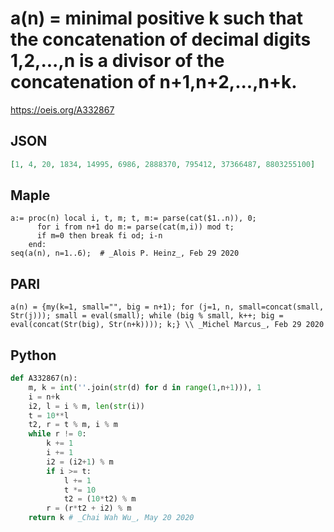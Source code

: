 # a\(n\) \= minimal positive k such that the concatenation of decimal digits 1,2,\.\.\.,n is a divisor of the concatenation of n\+1,n\+2,\.\.\.,n\+k\.
https://oeis.org/A332867
## JSON
```JSON
[1, 4, 20, 1834, 14995, 6986, 2888370, 795412, 37366487, 8803255100]
```
## Maple
```Maple
a:= proc(n) local i, t, m; t, m:= parse(cat($1..n)), 0;
      for i from n+1 do m:= parse(cat(m,i)) mod t;
      if m=0 then break fi od; i-n
    end:
seq(a(n), n=1..6);  # _Alois P. Heinz_, Feb 29 2020
```
## PARI
```PARI
a(n) = {my(k=1, small="", big = n+1); for (j=1, n, small=concat(small, Str(j))); small = eval(small); while (big % small, k++; big = eval(concat(Str(big), Str(n+k)))); k;} \\ _Michel Marcus_, Feb 29 2020
```
## Python
```Python
def A332867(n):
    m, k = int(''.join(str(d) for d in range(1,n+1))), 1
    i = n+k
    i2, l = i % m, len(str(i))
    t = 10**l
    t2, r = t % m, i % m
    while r != 0:
        k += 1
        i += 1
        i2 = (i2+1) % m
        if i >= t:
            l += 1
            t *= 10
            t2 = (10*t2) % m
        r = (r*t2 + i2) % m
    return k # _Chai Wah Wu_, May 20 2020
```
